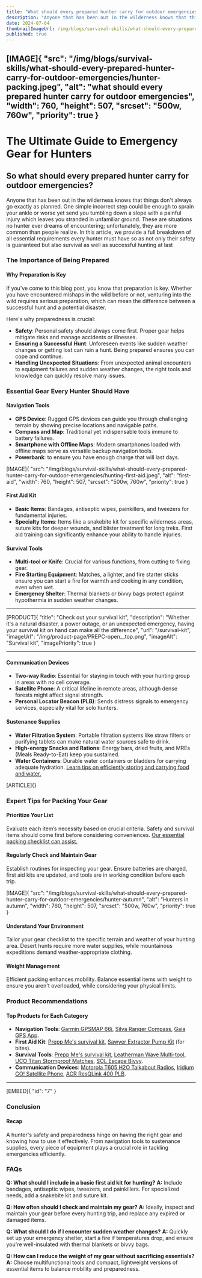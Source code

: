```yaml
---
title: "What should every prepared hunter carry for outdoor emergencies?"
description: "Anyone that has been out in the wilderness knows that things don't always go exactly as planned."
date: 2024-07-04
thumbnailImageUrl: /img/blogs/survival-skills/what-should-every-prepared-hunter-carry-for-outdoor-emergencies/hunter-packing.jpeg
published: true
---
```


[IMAGE]{ "src": "/img/blogs/survival-skills/what-should-every-prepared-hunter-carry-for-outdoor-emergencies/hunter-packing.jpeg", "alt": "what should every prepared hunter carry for outdoor emergencies", "width": 760, "height": 507, "srcset": "500w, 760w", "priority": true }
---

# The Ultimate Guide to Emergency Gear for Hunters


## So what should every prepared hunter carry for outdoor emergencies?
Anyone that has been out in the wilderness knows that things don't always go exactly as planned. One simple incorrect step could be enough to sprain your ankle or worse yet send you tumbling down a slope with a painful injury which leaves you stranded in unfamiliar ground. These are situations no hunter ever dreams of encountering; unfortunately, they are more common than people realize.
In this article, we provide a full breakdown of all essential requirements every hunter must have so as not only their safety is guaranteed but also survival as well as successful hunting at last

### The Importance of Being Prepared

#### Why Preparation is Key

If you’ve come to this blog post, you know that preparation is key. Whether you have encountered mishaps in the wild before or not, venturing into the wild requires serious preparation, which can mean the difference between a successful hunt and a potential disaster. 

Here's why preparedness is crucial:
- **Safety**: Personal safety should always come first. Proper gear helps mitigate risks and manage accidents or illnesses.
- **Ensuring a Successful Hunt**: Unforeseen events like sudden weather changes or getting lost can ruin a hunt. Being prepared ensures you can cope and continue.
- **Handling Unexpected Situations**: From unexpected animal encounters to equipment failures and sudden weather changes, the right tools and knowledge can quickly resolve many issues.

### Essential Gear Every Hunter Should Have

#### Navigation Tools
- **GPS Device**: Rugged GPS devices can guide you through challenging terrain by showing precise locations and navigable paths.
- **Compass and Map**: Traditional yet indispensable tools immune to battery failures.
- **Smartphone with Offline Maps**: Modern smartphones loaded with offline maps serve as versatile backup navigation tools.
- **Powerbank**: to ensure you have enough charge that will last days.

[IMAGE]{ "src": "/img/blogs/survival-skills/what-should-every-prepared-hunter-carry-for-outdoor-emergencies/hunting-first-aid.jpeg", "alt": "first-aid", "width": 760, "height": 507, "srcset": "500w, 760w", "priority": true }

#### First Aid Kit
- **Basic Items**: Bandages, antiseptic wipes, painkillers, and tweezers for fundamental injuries.
- **Specialty Items**: Items like a snakebite kit for specific wilderness areas, suture kits for deeper wounds, and blister treatment for long treks. First aid training can significantly enhance your ability to handle injuries.

#### Survival Tools
- **Multi-tool or Knife**: Crucial for various functions, from cutting to fixing gear.
- **Fire Starting Equipment**: Matches, a lighter, and fire starter sticks ensure you can start a fire for warmth and cooking in any condition, even when wet. 
- **Emergency Shelter**: Thermal blankets or bivvy bags protect against hypothermia in sudden weather changes.

---

[PRODUCT]{ "title": "Check out your survival kit", "description": "Whether it's a natural disaster, a power outage, or an unexpected emergency, having your survival kit on hand can make all the difference", "url": "/survival-kit", "imageUrl": "/img/product-page/PREPC-open__top.png", "imageAlt": "Survival kit", "imagePriority": true }

---

#### Communication Devices
- **Two-way Radio**: Essential for staying in touch with your hunting group in areas with no cell coverage.
- **Satellite Phone**: A critical lifeline in remote areas, although dense forests might affect signal strength.
- **Personal Locator Beacon (PLB)**: Sends distress signals to emergency services, especially vital for solo hunters.

#### Sustenance Supplies
- **Water Filtration System**: Portable filtration systems like straw filters or purifying tablets can make natural water sources safe to drink.
- **High-energy Snacks and Rations**: Energy bars, dried fruits, and MREs (Meals Ready-to-Eat) keep you sustained.
- **Water Containers**: Durable water containers or bladders for carrying adequate hydration. [Learn tips on efficiently storing and carrying food and water.](https://prepp.me/blog/food-and-water-storage)

[ARTICLE]{}

### Expert Tips for Packing Your Gear

#### Prioritize Your List
Evaluate each item’s necessity based on crucial criteria. Safety and survival items should come first before considering conveniences. [Our essential packing checklist can assist.](http://localhost:5173/blog/emergency-kits/prepper-checklist-pdf)

#### Regularly Check and Maintain Gear
Establish routines for inspecting your gear. Ensure batteries are charged, first aid kits are updated, and tools are in working condition before each trip.

[IMAGE]{ "src": "/img/blogs/survival-skills/what-should-every-prepared-hunter-carry-for-outdoor-emergencies/hunter-autumn", "alt": "Hunters in autumn", "width": 760, "height": 507, "srcset": "500w, 760w", "priority": true }
#### Understand Your Environment
Tailor your gear checklist to the specific terrain and weather of your hunting area. Desert hunts require more water supplies, while mountainous expeditions demand weather-appropriate clothing.

#### Weight Management
Efficient packing enhances mobility. Balance essential items with weight to ensure you aren't overloaded, while considering your physical limits. 

### Product Recommendations

#### Top Products for Each Category
- **Navigation Tools**: [Garmin GPSMAP 66i](https://amzn.to/4cKRDkI), [Silva Ranger Compass](https://amzn.to/4cr3KDz), [Gaia GPS App](https://www.gaiagps.com/).
- **First Aid Kit**: [Prepp Me's survival kit](https://prepp.me/survival-kit), [Sawyer Extractor Pump Kit](https://amzn.to/3zuUfVA) (for bites).
- **Survival Tools**: [Prepp Me's survival kit](https://prepp.me/survival-kit), [Leatherman Wave Multi-tool](https://amzn.to/45Sklhi), [UCO Titan Stormproof Matches](https://amzn.to/4eNdGJn), [SOL Escape Bivvy](https://amzn.to/3xK571a).
- **Communication Devices**: [Motorola T605 H2O Talkabout Radios](https://amzn.to/3VPIBvY), [Iridium GO! Satellite Phone](https://amzn.to/3W7RNgC), [ACR ResQLink 400 PLB](https://amzn.to/3zEJ1O7). 
---

[EMBED]{ "id": "7" }
### Conclusion

#### Recap
A hunter's safety and preparedness hinge on having the right gear and knowing how to use it effectively. From navigation tools to sustenance supplies, every piece of equipment plays a crucial role in tackling emergencies efficiently.
### FAQs

**Q: What should I include in a basic first aid kit for hunting?**
**A:** Include bandages, antiseptic wipes, tweezers, and painkillers. For specialized needs, add a snakebite kit and suture kit.

**Q: How often should I check and maintain my gear?**
**A:** Ideally, inspect and maintain your gear before every hunting trip, and replace any expired or damaged items.

**Q: What should I do if I encounter sudden weather changes?**
**A:** Quickly set up your emergency shelter, start a fire if temperatures drop, and ensure you're well-insulated with thermal blankets or bivvy bags.

**Q: How can I reduce the weight of my gear without sacrificing essentials?**
**A:** Choose multifunctional tools and compact, lightweight versions of essential items to balance mobility and preparedness.
